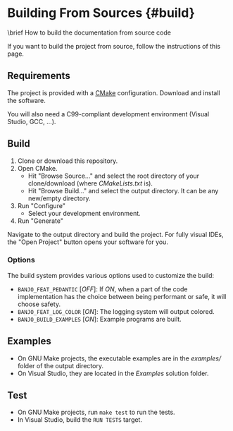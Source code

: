 # Building From Sources {#build}

\brief How to build the documentation from source code

If you want to build the project from source, follow the instructions of this page.

## Requirements

The project is provided with a [CMake](https://cmake.org/download/) configuration.
Download and install the software.

You will also need a C99-compliant development environment (Visual Studio, GCC, ...).

## Build

1. Clone or download this repository.
2. Open CMake.
   - Hit "Browse Source..." and select the root directory of your clone/download (where _CMakeLists.txt_ is).
   - Hit "Browse Build..." and select the output directory. It can be any new/empty directory.
3. Run "Configure"
   - Select your development environment.
4. Run "Generate"

Navigate to the output directory and build the project.
For fully visual IDEs, the "Open Project" button opens your software for you.

### Options

The build system provides various options used to customize the build:

* `BANJO_FEAT_PEDANTIC` [_OFF_]: If _ON_, when a part of the code implementation has the choice between being performant or safe, it will choose safety.
* `BANJO_FEAT_LOG_COLOR` [_ON_]:  The logging system will output colored.
* `BANJO_BUILD_EXAMPLES` [_ON_]:  Example programs are built.

## Examples

- On GNU Make projects, the executable examples are in the _examples/_ folder of the output directory.
- On Visual Studio, they are located in the _Examples_ solution folder.

## Test

- On GNU Make projects, run `make test` to run the tests.
- In Visual Studio, build the `RUN TESTS` target.

